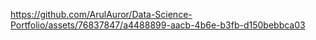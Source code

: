 





https://github.com/ArulAuror/Data-Science-Portfolio/assets/76837847/a4488899-aacb-4b6e-b3fb-d150bebbca03

